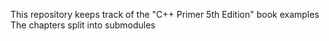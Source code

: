 This repository keeps track of the "C++ Primer 5th Edition" book examples
The chapters split into submodules
